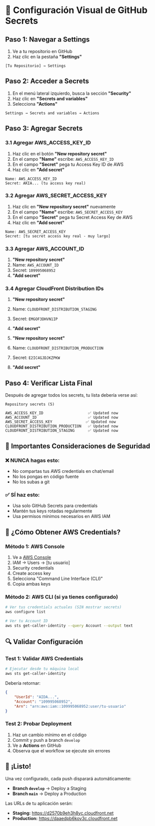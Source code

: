 # 🎯 Configuración Visual de GitHub Secrets

## Paso 1: Navegar a Settings

1. Ve a tu repositorio en GitHub
2. Haz clic en la pestaña **"Settings"**

```
[Tu Repositorio] → Settings
```

## Paso 2: Acceder a Secrets

1. En el menú lateral izquierdo, busca la sección **"Security"**
2. Haz clic en **"Secrets and variables"**
3. Selecciona **"Actions"**

```
Settings → Secrets and variables → Actions
```

## Paso 3: Agregar Secrets

### 3.1 Agregar AWS_ACCESS_KEY_ID

1. Haz clic en el botón **"New repository secret"**
2. En el campo **"Name"** escribe: `AWS_ACCESS_KEY_ID`
3. En el campo **"Secret"** pega tu Access Key ID de AWS
4. Haz clic en **"Add secret"**

```
Name: AWS_ACCESS_KEY_ID
Secret: AKIA... (tu access key real)
```

### 3.2 Agregar AWS_SECRET_ACCESS_KEY

1. Haz clic en **"New repository secret"** nuevamente
2. En el campo **"Name"** escribe: `AWS_SECRET_ACCESS_KEY`
3. En el campo **"Secret"** pega tu Secret Access Key de AWS
4. Haz clic en **"Add secret"**

```
Name: AWS_SECRET_ACCESS_KEY
Secret: [tu secret access key real - muy largo]
```

### 3.3 Agregar AWS_ACCOUNT_ID

1. **"New repository secret"**
2. Name: `AWS_ACCOUNT_ID`
3. Secret: `109995068952`
4. **"Add secret"**

### 3.4 Agregar CloudFront Distribution IDs

1. **"New repository secret"**
2. Name: `CLOUDFRONT_DISTRIBUTION_STAGING`
3. Secret: `EMGOF3DHVN1IP`
4. **"Add secret"**

1. **"New repository secret"**
2. Name: `CLOUDFRONT_DISTRIBUTION_PRODUCTION`
3. Secret: `E2IC4GJDJKZPKW`
4. **"Add secret"**

## Paso 4: Verificar Lista Final

Después de agregar todos los secrets, tu lista debería verse así:

```
Repository secrets (5)

AWS_ACCESS_KEY_ID                    ✅ Updated now
AWS_ACCOUNT_ID                       ✅ Updated now
AWS_SECRET_ACCESS_KEY               ✅ Updated now
CLOUDFRONT_DISTRIBUTION_PRODUCTION   ✅ Updated now
CLOUDFRONT_DISTRIBUTION_STAGING      ✅ Updated now
```

## 🚨 Importantes Consideraciones de Seguridad

### ❌ NUNCA hagas esto:
- No compartas tus AWS credentials en chat/email
- No los pongas en código fuente
- No los subas a git

### ✅ SÍ haz esto:
- Usa solo GitHub Secrets para credentials
- Mantén tus keys rotadas regularmente
- Usa permisos mínimos necesarios en AWS IAM

## 📧 ¿Cómo Obtener AWS Credentials?

### Método 1: AWS Console
1. Ve a [AWS Console](https://console.aws.amazon.com)
2. IAM → Users → [tu usuario]
3. Security credentials
4. Create access key
5. Selecciona "Command Line Interface (CLI)"
6. Copia ambas keys

### Método 2: AWS CLI (si ya tienes configurado)
```bash
# Ver tus credentials actuales (SIN mostrar secrets)
aws configure list

# Ver tu Account ID
aws sts get-caller-identity --query Account --output text
```

## 🔍 Validar Configuración

### Test 1: Validar AWS Credentials
```bash
# Ejecutar desde tu máquina local
aws sts get-caller-identity
```

Debería retornar:
```json
{
    "UserId": "AIDA...",
    "Account": "109995068952",
    "Arn": "arn:aws:iam::109995068952:user/tu-usuario"
}
```

### Test 2: Probar Deployment
1. Haz un cambio mínimo en el código
2. Commit y push a branch `develop`
3. Ve a **Actions** en GitHub
4. Observa que el workflow se ejecute sin errores

## 🎉 ¡Listo!

Una vez configurado, cada push disparará automáticamente:

- **Branch `develop`** → Deploy a Staging
- **Branch `main`** → Deploy a Production

Las URLs de tu aplicación serán:

- **Staging:** https://d2570b9eh3h8yc.cloudfront.net
- **Production:** https://daaedpb6kov3c.cloudfront.net